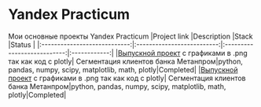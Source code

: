 # Yandex Practicum
Мои основные проекты Yandex Practicum
|Project link                  |Description                 |Stack                        |Status        |
|:----------------------------:|:--------------------------:|:---------------------------:|:------------:|
|[Выпускной проект](https://github.com/milodora/practicum_data_rep/blob/main/Final/final_Metanprom.ipynb) с графиками в .png так как код с plotly| Сегментация клиентов банка Метанпром|python, pandas, numpy, scipy, matplotlib, math, plotly|Completed|
|[Выпускной проект](https://github.com/milodora/practicum_data_rep/blob/main/Final/final_Metanprom.ipynb) с графиками в .png так как код с plotly| Сегментация клиентов банка Метанпром|python, pandas, numpy, scipy, matplotlib, math, plotly|Completed|


